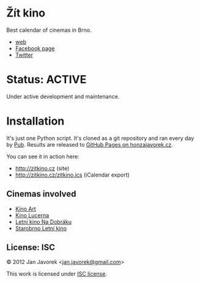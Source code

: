 
# Žít kino

Best calendar of cinemas in Brno.

- [web](http://zitkino.cz)
- [Facebook page](https://www.facebook.com/zitkino)
- [Twitter](https://twitter.com/zitkino)

# Status: ACTIVE

Under active development and maintenance.

# Installation

It's just one Python script. It's cloned as a git repository and ran every day by [Pub](https://github.com/honzajavorek/pub). Results are released to [GitHub Pages on honzajavorek.cz](https://github.com/honzajavorek/honzajavorek.cz/tree/gh-pages).

You can see it in action here:

- http://zitkino.cz (site)
- http://zitkino.cz/zitkino.ics (iCalendar export)

## Cinemas involved

- [Kino Art](http://www.kinoartbrno.cz/)
- [Kino Lucerna](http://www.kinolucerna.info/)
- [Letní kino Na Dobráku](http://www.kinonadobraku.cz/)
- [Starobrno Letní kino](http://www.letnikinobrno.cz/)

## License: ISC

© 2012 Jan Javorek &lt;<a
href="mailto:jan.javorek&#64;gmail.com">jan.javorek&#64;gmail.com</a>&gt;

This work is licensed under [ISC license](https://en.wikipedia.org/wiki/ISC_license).

